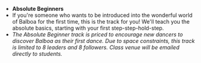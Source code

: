 * __Absolute Beginners__
* If you're someone who wants to be introduced into the wonderful world of Balboa for the first time, this is the track for you! We'll teach you the absolute basics, starting with your first step-step-hold-step.
* _The Absolute Beginner track is priced to encourage new dancers to discover Balboa as their first dance. Due to space constraints, this track is limited to 8 leaders and 8 followers. Class venue will be emailed directly to students._

